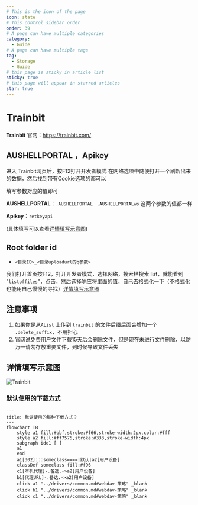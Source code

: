 ```yaml
---
# This is the icon of the page
icon: state
# This control sidebar order
order: 39
# A page can have multiple categories
category:
  - Guide
# A page can have multiple tags
tag:
  - Storage
  - Guide
# this page is sticky in article list
sticky: true
# this page will appear in starred articles
star: true
---
```

# Trainbit

**Trainbit** 官网：https://trainbit.com/

## AUSHELLPORTAL ，Apikey

进入 Trainbit网页后，按F12打开开发者模式   在网络选项中随便打开一个刷新出来的数据，然后找到带有Cookie选项的都可以

填写参数对应的值即可

**AUSHELLPORTAL**：`.AUSHELLPORTAL` ` .AUSHELLPORTALws` 这两个参数的值都一样

**Apikey**：`retkeyapi`

(具体填写可以查看[详情填写示意图](#详情填写示意图))

## Root folder id

- `<目录ID>_<目录uploadurl的q参数>`

我们打开首页按F12，打开开发者模式，选择网络，搜索栏搜索 list，就能看到 "`listoffiles`"，点击，然后选择响应将里面的值，自己去格式化一下（不格式化也能用自己慢慢的寻找）[详情填写示意图](#详情填写示意图)



## 注意事项

1. 如果你是从`AList` 上传到 `trainbit` 的文件后缀后面会增加一个 `.delete_suffix`，不用担心
2. 官网说免费用户文件下载15天后会删除文件，但是现在未进行文件删除，以防万一请勿存放重要文件，到时候导致文件丢失



## 详情填写示意图

![Trainbit](/img/drivers/trainbit/Trainbit-1.png)



### 默认使用的下载方式

```mermaid
---
title: 默认使用的那种下载方式？
---
flowchart TB
    style a1 fill:#bbf,stroke:#f66,stroke-width:2px,color:#fff
    style a2 fill:#ff7575,stroke:#333,stroke-width:4px
    subgraph ide1 [ ]
    a1
    end
    a1[302]:::someclass====|默认|a2[用户设备]
    classDef someclass fill:#f96
    c1[本机代理]-.备选.->a2[用户设备]
    b1[代理URL]-.备选.->a2[用户设备]
    click a1 "../drivers/common.md#webdav-策略" _blank
    click b1 "../drivers/common.md#webdav-策略" _blank
    click c1 "../drivers/common.md#webdav-策略" _blank
```
